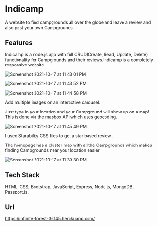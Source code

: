 # Indicamp

A website to find campgrounds all over the globe and leave a review and also post your own Campgrounds 

## Features 

Indicamp is a node.js app with full CRUD(Create, Read, Update, Delete) functionality for Campgrounds  and their reviews.Indicamp is a completely responsive website


![Screenshot 2021-10-17 at 11 43 01 PM](https://user-images.githubusercontent.com/86730045/137639685-b5f6ca60-aed5-4a07-a522-ded1680b7a17.png)



![Screenshot 2021-10-17 at 11 43 52 PM](https://user-images.githubusercontent.com/86730045/137639713-32f5e676-88f3-42d3-ac15-7ab0e143197a.png)


![Screenshot 2021-10-17 at 11 44 58 PM](https://user-images.githubusercontent.com/86730045/137639743-1cd06e4e-45bb-498c-b57a-5c7cd11c532d.png)


Add multiple images on an interactive carousel.

Just type in your location and your Campground  will show up on a map! This is done via the mapbox API which uses geocoding.


![Screenshot 2021-10-17 at 11 45 49 PM](https://user-images.githubusercontent.com/86730045/137639785-11c1f8ca-4a96-4e9f-86ed-3a09abd4182a.png)

I used Starability CSS files to get a star based review .



The homepage has a cluster map with all the Campgrounds  which makes finding Campgrounds near your location easier

![Screenshot 2021-10-17 at 11 39 30 PM](https://user-images.githubusercontent.com/86730045/137639566-95666f7d-114e-4011-8228-d8ce15a2c1b0.png)


## Tech Stack 

HTML,
CSS,
Bootstrap,
JavaScript,
Express,
Node.js,
MongoDB,
Passport.js.

## Url 

https://infinite-forest-36145.herokuapp.com/
